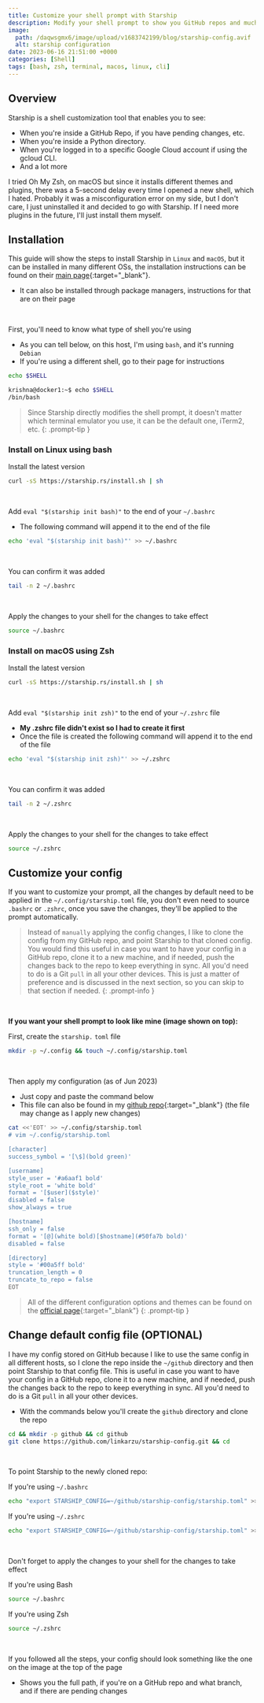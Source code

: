 ```yaml
---
title: Customize your shell prompt with Starship
description: Modify your shell prompt to show you GitHub repos and much more using Starship.
image:
  path: /daqwsgmx6/image/upload/v1683742199/blog/starship-config.avif
  alt: starship configuration
date: 2023-06-16 21:51:00 +0000
categories: [Shell]
tags: [bash, zsh, terminal, macos, linux, cli]
---
```


## Overview

Starship is a shell customization tool that enables you to see:
- When you're inside a GitHub Repo, if you have pending changes, etc.
- When you're inside a Python directory.
- When you're logged in to a specific Google Cloud account if using the gcloud CLI.
- And a lot more

I tried Oh My Zsh, on macOS but since it installs different themes and plugins, there was a 5-second delay every time I opened a new shell, which I hated. Probably it was a misconfiguration error on my side, but I don't care, I just uninstalled it and decided to go with Starship. If I need more plugins in the future, I'll just install them myself.

## Installation

This guide will show the steps to install Starship in `Linux` and `macOS`, but it can be installed in many different OSs, the installation instructions can be found on their [main page](https://starship.rs){:target="_blank"}.
- It can also be installed through package managers, instructions for that are on their page

&emsp;
&emsp;

First, you'll need to know what type of shell you're using
- As you can tell below, on this host, I'm using `bash`, and it's running `Debian`
- If you're using a different shell, go to their page for instructions

```bash
echo $SHELL
```

```bash
krishna@docker1:~$ echo $SHELL
/bin/bash
```

> Since Starship directly modifies the shell prompt, it doesn't matter which terminal emulator you use, it can be the default one, iTerm2, etc.
{: .prompt-tip }

### Install on Linux using bash

Install the latest version

```bash
curl -sS https://starship.rs/install.sh | sh
```

&emsp;
&emsp;

Add `eval "$(starship init bash)"` to the end of your `~/.bashrc`
- The following command will append it to the end of the file

```bash
echo 'eval "$(starship init bash)"' >> ~/.bashrc
```

&emsp;
&emsp;

You can confirm it was added

```bash
tail -n 2 ~/.bashrc
```

&emsp;
&emsp;

Apply the changes to your shell for the changes to take effect

```bash
source ~/.bashrc
```

### Install on macOS using Zsh

Install the latest version

```bash
curl -sS https://starship.rs/install.sh | sh
```

&emsp;
&emsp;

Add `eval "$(starship init zsh)"` to the end of your `~/.zshrc` file
- **My .zshrc file didn't exist so I had to create it first**
- Once the file is created the following command will append it to the end of the file

```bash
echo 'eval "$(starship init zsh)"' >> ~/.zshrc
```

&emsp;
&emsp;

You can confirm it was added

```bash
tail -n 2 ~/.zshrc
```

&emsp;
&emsp;

Apply the changes to your shell for the changes to take effect

```bash
source ~/.zshrc
```

## Customize your config

If you want to customize your prompt, all the changes by default need to be applied in the `~/.config/starship.toml` file, you don't even need to source `.bashrc` or `.zshrc`, once you save the changes, they'll be applied to the prompt automatically.

> Instead of `manually` applying the config changes, I like to clone the config from my GitHub repo, and point Starship to that cloned config. You would find this useful in case you want to have your config in a GitHub repo, clone it to a new machine, and if needed, push the changes back to the repo to keep everything in sync. All you'd need to do is a Git `pull` in all your other devices. This is just a matter of preference and is discussed in the next section, so you can skip to that section if needed.
{: .prompt-info }

&emsp;
&emsp;

**If you want your shell prompt to look like mine (image shown on top):**

First, create the `starship.` `toml` file

```bash
mkdir -p ~/.config && touch ~/.config/starship.toml
```

&emsp;
&emsp;

Then apply my configuration (as of Jun 2023)
- Just copy and paste the command below
- This file can also be found in my [github repo](https://raw.githubusercontent.com/linkarzu/starship-config/master/starship.toml){:target="_blank"} (the file may change as I apply new changes)

```bash
cat <<'EOT' >> ~/.config/starship.toml
# vim ~/.config/starship.toml

[character]
success_symbol = '[\$](bold green)'

[username]
style_user = '#a6aaf1 bold'
style_root = 'white bold'
format = '[$user]($style)'
disabled = false
show_always = true

[hostname]
ssh_only = false
format = '[@](white bold)[$hostname](#50fa7b bold)'
disabled = false

[directory]
style = '#00a5ff bold'
truncation_length = 0
truncate_to_repo = false
EOT
```

> All of the different configuration options and themes can be found on the [official page](https://starship.rs/config/){:target="_blank"}
{: .prompt-tip }


## Change default config file (OPTIONAL)
I have my config stored on GitHub because I like to use the same config in all different hosts, so I clone the repo inside the `~/github` directory and then point Starship to that config file. This is useful in case you want to have your config in a GitHub repo, clone it to a new machine, and if needed, push the changes back to the repo to keep everything in sync. All you'd need to do is a Git `pull` in all your other devices.
- With the commands below you'll create the `github` directory and clone the repo

```bash
cd && mkdir -p github && cd github
git clone https://github.com/linkarzu/starship-config.git && cd
```

&emsp;
&emsp;

To point Starship to the newly cloned repo:

If you're using `~/.bashrc`

```bash
echo "export STARSHIP_CONFIG=~/github/starship-config/starship.toml" >> ~/.bashrc
```

If you're using `~/.zshrc`

```bash
echo "export STARSHIP_CONFIG=~/github/starship-config/starship.toml" >> ~/.zshrc
```

&emsp;
&emsp;

Don't forget to apply the changes to your shell for the changes to take effect

If you're using Bash

```bash
source ~/.bashrc
```

If you're using Zsh

```bash
source ~/.zshrc
```

&emsp;
&emsp;

If you followed all the steps, your config should look something like the one on the image at the top of the page
- Shows you the full path, if you're on a GitHub repo and what branch, and if there are pending changes

